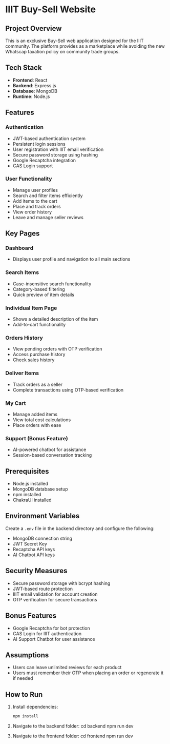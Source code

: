 # IIIT Buy-Sell Website

## Project Overview
This is an exclusive Buy-Sell web application designed for the IIIT community. The platform provides as a marketplace while avoiding the new Whatscap taxation policy on community trade groups.

## Tech Stack
- **Frontend**: React
- **Backend**: Express.js
- **Database**: MongoDB
- **Runtime**: Node.js

## Features

### Authentication
- JWT-based authentication system
- Persistent login sessions
- User registration with IIIT email verification
- Secure password storage using hashing
- Google Recaptcha integration
- CAS Login support

### User Functionality
- Manage user profiles
- Search and filter items efficiently
- Add items to the cart
- Place and track orders
- View order history
- Leave and manage seller reviews

## Key Pages

### Dashboard
- Displays user profile and navigation to all main sections

### Search Items
- Case-insensitive search functionality
- Category-based filtering
- Quick preview of item details

### Individual Item Page
- Shows a detailed description of the item
- Add-to-cart functionality

### Orders History
- View pending orders with OTP verification
- Access purchase history
- Check sales history

### Deliver Items
- Track orders as a seller
- Complete transactions using OTP-based verification

### My Cart
- Manage added items
- View total cost calculations
- Place orders with ease

### Support (Bonus Feature)
- AI-powered chatbot for assistance
- Session-based conversation tracking

## Prerequisites
- Node.js installed
- MongoDB database setup
- npm installed
- ChakraUI installed

## Environment Variables
Create a `.env` file in the backend directory and configure the following:
- MongoDB connection string
- JWT Secret Key
- Recaptcha API keys 
- AI Chatbot API keys 

## Security Measures
- Secure password storage with bcrypt hashing
- JWT-based route protection
- IIIT email validation for account creation
- OTP verification for secure transactions

## Bonus Features
- Google Recaptcha for bot protection
- CAS Login for IIIT authentication
- AI Support Chatbot for user assistance

## Assumptions
- Users can leave unlimited reviews for each product
- Users must remember their OTP when placing an order or regenerate it if needed

## How to Run
1. Install dependencies:
   ```sh
   npm install

2. Navigate to the backend folder:
  cd backend
  npm run dev

3. Navigate to the frontend folder:
  cd frontend
  npm run dev